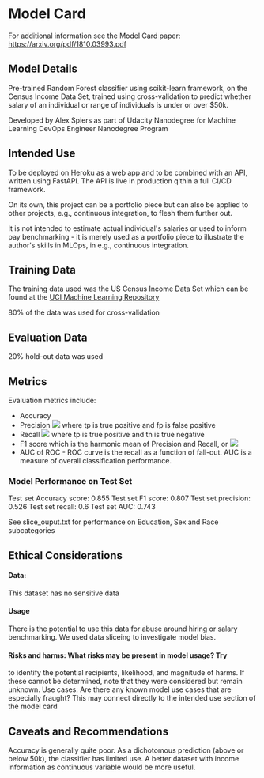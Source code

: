 # Model Card

For additional information see the Model Card paper: https://arxiv.org/pdf/1810.03993.pdf

## Model Details
Pre-trained Random Forest classifier using scikit-learn framework,
on the Census Income Data Set, trained using cross-validation to predict whether salary of an 
individual or range of individuals is under or 
over $50k.

Developed by Alex Spiers as part of Udacity Nanodegree for Machine Learning DevOps Engineer Nanodegree Program

## Intended Use
To be deployed on Heroku as a web app and to be combined with an API, written using FastAPI. 
The API is live in production qithin a full CI/CD
framework. 

On its own, this project can be a portfolio piece but
can also be applied to other projects, e.g., continuous integration,
to flesh them further out.

It is not intended to estimate actual individual's salaries or used to inform pay benchmarking - it is merely used as a portfolio piece to illustrate the author's skills in MLOps, in e.g., continuous integration.

## Training Data
The training data used was the US Census Income Data Set which can be found 
at the [UCI Machine Learning Repository](https://archive.ics.uci.edu/ml/datasets/Census+Income)

80% of the data was used for cross-validation

## Evaluation Data

20% hold-out data was used

## Metrics
Evaluation metrics include:

- Accuracy
- Precision <img src="https://render.githubusercontent.com/render/math?math==\frac{tp}{tp %2Bfp}"> where tp is true positive and fp is false positive
- Recall <img src="https://render.githubusercontent.com/render/math?math==\frac{tp}{tp %2Btn}"> where tp is true positive and tn is true negative
- F1 score which is the harmonic mean of Precision and Recall, or <img src="https://render.githubusercontent.com/render/math?math=\frac{2}{recall^{-1} %2Bprecision}">
- AUC of ROC - ROC curve is the recall as a function of fall-out. AUC is a measure of overall classification performance.

### Model Performance on Test Set

Test set Accuracy score: 0.855
Test set F1 score: 0.807
Test set precision: 0.526
Test set recall: 0.6
Test set AUC: 0.743

See slice_ouput.txt for performance on Education, Sex and Race subcategories

## Ethical Considerations

#### Data:
This dataset has no sensitive data
#### Usage
There is the potential to use this data for abuse around hiring or salary benchmarking. We used data sliceing to investigate model bias.
#### Risks and harms: What risks may be present in model usage? Try
to identify the potential recipients, likelihood, and magnitude of
harms. If these cannot be determined, note that they were considered but remain unknown.
Use cases: Are there any known model use cases that are especially
fraught? This may connect directly to the intended use section of
the model card

## Caveats and Recommendations
Accuracy is generally quite poor. As a dichotomous prediction (above or below 50k), the classifier has limited use. A better dataset with income
information as continuous variable would be more useful.